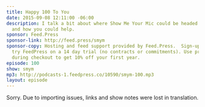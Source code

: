 ```yaml
---
title: Happy 100 To You
date: 2015-09-08 12:11:00 -06:00
description: I talk a bit about where Show Me Your Mic could be headed in the future
  and how you could help.
sponsor: Feed.Press
sponsor-link: http://feed.press/smym
sponsor-copy: Hosting and feed support provided by Feed.Press.  Sign-up today and
  try FeedPress on a 14 day trial (no contracts or commitments). Use promo code "smym"
  during checkout to get 10% off your first year.
episode: 100
show: smym
mp3: http://podcasts-1.feedpress.co/10590/smym-100.mp3
layout: episode
---
```


Sorry. Due to importing issues, links and show notes were lost in translation.
